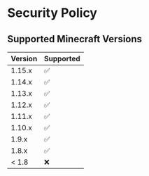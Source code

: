# Security Policy

## Supported Minecraft Versions

| Version | Supported          |
| ------- | ------------------ |
| 1.15.x  | :white_check_mark: |
| 1.14.x  | :white_check_mark: |
| 1.13.x  | :white_check_mark: |
| 1.12.x  | :white_check_mark: |
| 1.11.x  | :white_check_mark: |
| 1.10.x  | :white_check_mark: |
| 1.9.x   | :white_check_mark: |
| 1.8.x   | :white_check_mark: |
| < 1.8   | :x:                |
